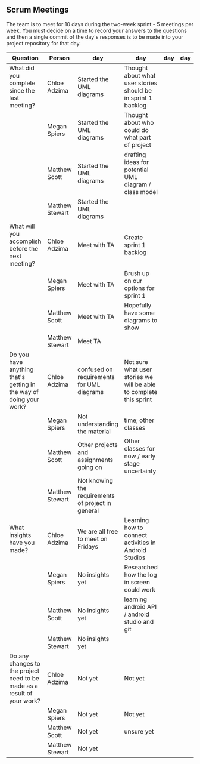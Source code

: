 ## Scrum Meetings
The team is to meet for 10 days during the two-week sprint - 5 meetings per week. You must decide on a time to record your answers to the questions and then a single commit of the day's responses is to be made into your project repository for that day.

Question    |          Person                                             | day | day | day | day | day | day | day |day | day | day |
------------|---------------------------------------------------------------------|-----|-----|-----|-----|-----|-----|-----|----|-----|-----|                                                              
| What did you complete since the last meeting? | Chloe Adzima| Started the UML diagrams | Thought about what user stories should be in sprint 1 backlog
|            | Megan Spiers| Started the UML diagrams | Thought about who could do what part of project
|            | Matthew Scott |   Started the UML diagrams | drafting ideas for potential UML diagram / class model
|            | Matthew Stewart | Started the UML diagrams
| What will you accomplish before the next meeting? | Chloe Adzima | Meet with TA | Create sprint 1 backlog
|            | Megan Spiers |   Meet with TA | Brush up on our options for sprint 1
|            | Matthew Scott |   Meet with TA | Hopefully have some diagrams to show
|            | Matthew Stewart | Meet TA
| Do you have anything that's getting in the way of doing your work? | Chloe Adzima | confused on requirements for UML diagrams | Not sure what user stories we will be able to complete this sprint
|            | Megan Spiers |   Not understanding the material | time; other classes
|            | Matthew Scott |   Other projects and assignments going on | Other classes for now / early stage uncertainty
|            | Matthew Stewart | Not knowing the requirements of project in general
| What insights have you made? |Chloe Adzima | We are all free to meet on Fridays | Learning how to connect activities in Android Studios
|            | Megan Spiers |   No insights yet | Researched how the log in screen could work
|            | Matthew Scott |   No insights yet | learning android API / android studio and git
|            | Matthew Stewart | No insights yet
| Do any changes to the project need to be made as a result of your work? |Chloe Adzima | Not yet | Not yet
|            | Megan Spiers |   Not yet | Not yet
|            | Matthew Scott |   Not yet | unsure yet
|            | Matthew Stewart | Not yet
